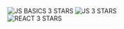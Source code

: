 ![JS BASICS 3 STARS](https://api.eu.badgr.io/public/assertions/Npv2nW3aSb-Djp4Jmws5Gg/image)
![JS 3 STARS](https://api.eu.badgr.io/public/assertions/B3WpAh0XT0-_bHYroPdWdQ/image)<br />
![REACT 3 STARS](https://api.eu.badgr.io/public/badges/qjXX3AiKSr2CEMbujVuZNA/image")


